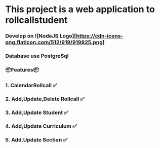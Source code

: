 # This project is a web application to rollcallstudent

### Develop on ![NodeJS Logo][https://cdn-icons-png.flaticon.com/512/919/919825.png]

### Database use PostgreSql


### 📦Features📦

### 1. CalendarRollcall ✅

### 2. Add,Update,Delete Rollcall ✅

### 3. Add,Update Student ✅

### 4. Add,Update Curriculum ✅

### 5. Add,Update Section ✅
